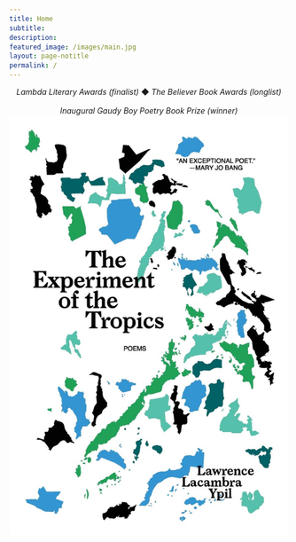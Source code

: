 ```yaml
---
title: Home
subtitle:
description:
featured_image: /images/main.jpg
layout: page-notitle
permalink: /
---
```


<center>
<i>Lambda Literary Awards (finalist)</i> &#9670; <i>The Believer Book Awards (longlist)
<br>
<br>
Inaugural Gaudy Boy Poetry Book Prize (winner)</i>
</center>

<div class="image-holder">
<div class="homepage-image">
<a href="/publications#sectionbooks">
<img src="/images/experiment.jpg"
    alt="The Experiment of the Tropics">
</a>
</div>
</div>